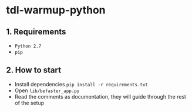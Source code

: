 # tdl-warmup-python


## 1. Requirements

- `Python 2.7`
- `pip`

## 2. How to start

- Install dependencies `pip install -r requirements.txt`
- Open `lib/befaster_app.py`
- Read the comments as documentation, they will guide through the rest of the setup